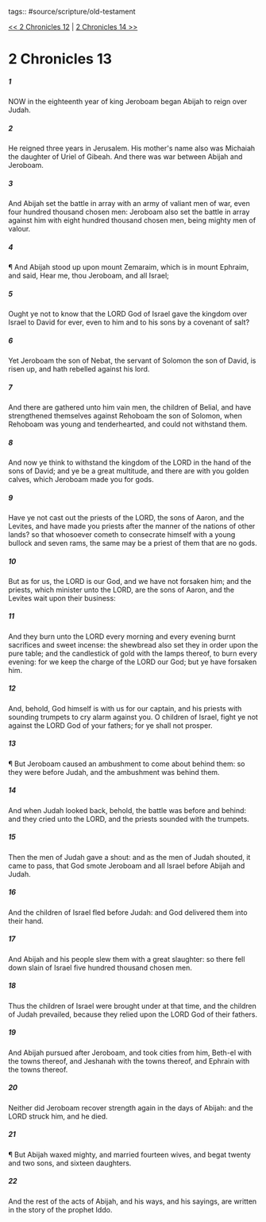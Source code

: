 tags:: #source/scripture/old-testament

[<< 2 Chronicles 12](/old-testament/14_2_Chronicles/2_Chronicles_12.md) | [2 Chronicles 14 >>](/old-testament/14_2_Chronicles/2_Chronicles_14.md)

# 2 Chronicles 13

##### 1

NOW in the eighteenth year of king Jeroboam began Abijah to reign over Judah.

##### 2

He reigned three years in Jerusalem. His mother's name also was Michaiah the daughter of Uriel of Gibeah. And there was war between Abijah and Jeroboam.

##### 3

And Abijah set the battle in array with an army of valiant men of war, even four hundred thousand chosen men: Jeroboam also set the battle in array against him with eight hundred thousand chosen men, being mighty men of valour.

##### 4

¶ And Abijah stood up upon mount Zemaraim, which is in mount Ephraim, and said, Hear me, thou Jeroboam, and all Israel;

##### 5

Ought ye not to know that the LORD God of Israel gave the kingdom over Israel to David for ever, even to him and to his sons by a covenant of salt?

##### 6

Yet Jeroboam the son of Nebat, the servant of Solomon the son of David, is risen up, and hath rebelled against his lord.

##### 7

And there are gathered unto him vain men, the children of Belial, and have strengthened themselves against Rehoboam the son of Solomon, when Rehoboam was young and tenderhearted, and could not withstand them.

##### 8

And now ye think to withstand the kingdom of the LORD in the hand of the sons of David; and ye be a great multitude, and there are with you golden calves, which Jeroboam made you for gods.

##### 9

Have ye not cast out the priests of the LORD, the sons of Aaron, and the Levites, and have made you priests after the manner of the nations of other lands? so that whosoever cometh to consecrate himself with a young bullock and seven rams, the same may be a priest of them that are no gods.

##### 10

But as for us, the LORD is our God, and we have not forsaken him; and the priests, which minister unto the LORD, are the sons of Aaron, and the Levites wait upon their business:

##### 11

And they burn unto the LORD every morning and every evening burnt sacrifices and sweet incense: the shewbread also set they in order upon the pure table; and the candlestick of gold with the lamps thereof, to burn every evening: for we keep the charge of the LORD our God; but ye have forsaken him.

##### 12

And, behold, God himself is with us for our captain, and his priests with sounding trumpets to cry alarm against you. O children of Israel, fight ye not against the LORD God of your fathers; for ye shall not prosper.

##### 13

¶ But Jeroboam caused an ambushment to come about behind them: so they were before Judah, and the ambushment was behind them.

##### 14

And when Judah looked back, behold, the battle was before and behind: and they cried unto the LORD, and the priests sounded with the trumpets.

##### 15

Then the men of Judah gave a shout: and as the men of Judah shouted, it came to pass, that God smote Jeroboam and all Israel before Abijah and Judah.

##### 16

And the children of Israel fled before Judah: and God delivered them into their hand.

##### 17

And Abijah and his people slew them with a great slaughter: so there fell down slain of Israel five hundred thousand chosen men.

##### 18

Thus the children of Israel were brought under at that time, and the children of Judah prevailed, because they relied upon the LORD God of their fathers.

##### 19

And Abijah pursued after Jeroboam, and took cities from him, Beth-el with the towns thereof, and Jeshanah with the towns thereof, and Ephrain with the towns thereof.

##### 20

Neither did Jeroboam recover strength again in the days of Abijah: and the LORD struck him, and he died.

##### 21

¶ But Abijah waxed mighty, and married fourteen wives, and begat twenty and two sons, and sixteen daughters.

##### 22

And the rest of the acts of Abijah, and his ways, and his sayings, are written in the story of the prophet Iddo.
